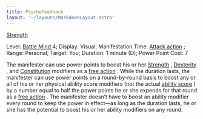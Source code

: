 ```yaml
---
title: Psychofeedback
layout: '~/layouts/MarkdownLayout.astro'
---
```

[ Strength ](/modern.d20.srd/basics/ability.scores)

Level: [ Battle Mind ](/modern.d20.srd/classes/advanced/battle.mind) 4;
Display: Visual; Manifestation Time: [ Attack action](/modern.d20.srd/combat/attack.actions) ; Range: Personal; Target: You;
Duration: 1 minute (D); Power Point Cost: 7

The manifester can use power points to boost his or her [ Strength](/modern.d20.srd/basics/ability.scores) , [ Dexterity](/modern.d20.srd/basics/ability.scores) , and [ Constitution](/modern.d20.srd/basics/ability.scores) modifiers as a [ free action](/modern.d20.srd/combat/action.types) . While the duration lasts, the
manifester can use power points on a round-by-round basis to boost any or all
of his or her physical ability score modifiers (not the actual [ ability score](/modern.d20.srd/basics/ability.scores) ) by a number equal to half the power
points he or she expends for that round as a [ free action](/modern.d20.srd/combat/action.types) . The manifester doesn’t have to boost
an ability modifier every round to keep the power in effect—as long as the
duration lasts, he or she has the potential to boost his or her ability
modifiers on any round.

